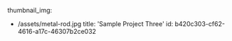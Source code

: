 thumbnail_img:
  - /assets/metal-rod.jpg
title: 'Sample Project Three'
id: b420c303-cf62-4616-a17c-46307b2ce032
